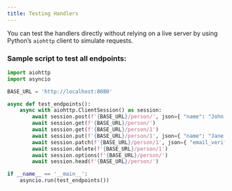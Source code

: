 ```yaml
---
title: Testing Handlers
---
```


You can test the handlers directly without relying on a live server by using Python’s `aiohttp` client to simulate requests.

### Sample script to test all endpoints:

``` py
import aiohttp
import asyncio

BASE_URL = 'http://localhost:8080'

async def test_endpoints():
    async with aiohttp.ClientSession() as session:
        await session.post(f'{BASE_URL}/person/', json={ "name": "John Doe", "email": "john@example.com", "email_verified": True })
        await session.get(f'{BASE_URL}/person/')
        await session.get(f'{BASE_URL}/person/1')
        await session.put(f'{BASE_URL}/person/1', json={ "name": "Jane Doe", "email": "jane@example.com" })
        await session.patch(f'{BASE_URL}/person/1', json={ "email_verified": False })
        await session.delete(f'{BASE_URL}/person/1')
        await session.options(f'{BASE_URL}/person/')
        await session.head(f'{BASE_URL}/person/')

if __name__ == '__main__':
    asyncio.run(test_endpoints())
```
